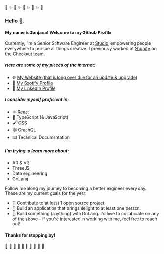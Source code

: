 💖 ✨ 💖 ✨ 💖 ✨ 💖 ✨ 💖

### Hello 👋, 

#### My name is Sanjana! Welcome to my Github Profile

Currently, I'm a Senior Software Engineer at [Studio](https://studio.com/), empowering people everywhere to pursue all things creative. I previously worked at [Shopify](https://www.shopify.com/) on the Checkout team. 

##### Here are some of my pieces of the internet: 
- 🌐 [My Website (that is long over due for an update & upgrade)](http://sanjanadesai.ca)
- 🎵 [My Spotify Profile](https://open.spotify.com/user/12158885891?si=5966f6843c1d46df)
- 💼 [My LinkedIn Profile](https://www.linkedin.com/in/sanjanad/)

##### I consider myself proficient in: 
- ⚛️ React
- 🍵 TypeScript (& JavaScript) 
- 🖌️ CSS
- 🕸️ GraphQL
- ⌨️ Technical Documentation

##### I'm trying to learn more about: 
- AR & VR 
- ThreeJS
- Data engineering
- GoLang

Follow me along my journey to becoming a better engineer every day. These are my current goals for the year: 
- [] Contribute to at least 1 open source project.
- [] Build an application that brings delight to at least one person.
- [] Build something (anything) with GoLang. 
I'd love to collaborate on any of the above - if you're interested in working with me, feel free to reach out! 

#### Thanks for stopping by! 

🌱 🌻 🌱 🌻 🌱 🌻 🌱 🌻 🌱 🌻 

<!--
**sanjanadesai27/sanjanadesai27** is a ✨ _special_ ✨ repository because its `README.md` (this file) appears on your GitHub profile.

Here are some ideas to get you started:

- 🔭 I’m currently working on ...
- 🌱 I’m currently learning ...
- 👯 I’m looking to collaborate on ...
- 🤔 I’m looking for help with ...
- 💬 Ask me about ...
- 📫 How to reach me: ...
- 😄 Pronouns: ...
- ⚡ Fun fact: ...
-->
